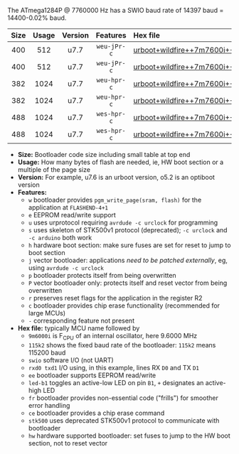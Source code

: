 The ATmega1284P @ 7760000 Hz has a SWIO baud rate of 14397 baud = 14400-0.02% baud.

|Size|Usage|Version|Features|Hex file|
|:-:|:-:|:-:|:-:|:--|
|400|512|u7.7|`weu-jPr-c`|[urboot+wildfire++7m7600i+++14k4_swio_rxd0_txd1_ee_led+b5_fr_ce.hex](https://raw.githubusercontent.com/stefanrueger/urboot.hex/main/boards/wildfire/internal_oscillator/fint++7m7600_Hz/br+++14k4_bps/urboot+wildfire++7m7600i+++14k4_swio_rxd0_txd1_ee_led+b5_fr_ce.hex)|
|400|512|u7.7|`weu-jPr-c`|[urboot+wildfire++7m7600i+++14k4_swio_rxd2_txd3_ee_led+b5_fr_ce.hex](https://raw.githubusercontent.com/stefanrueger/urboot.hex/main/boards/wildfire/internal_oscillator/fint++7m7600_Hz/br+++14k4_bps/urboot+wildfire++7m7600i+++14k4_swio_rxd2_txd3_ee_led+b5_fr_ce.hex)|
|382|1024|u7.7|`weu-hpr-c`|[urboot+wildfire++7m7600i+++14k4_swio_rxd0_txd1_ee_led+b5_fr_ce_hw.hex](https://raw.githubusercontent.com/stefanrueger/urboot.hex/main/boards/wildfire/internal_oscillator/fint++7m7600_Hz/br+++14k4_bps/urboot+wildfire++7m7600i+++14k4_swio_rxd0_txd1_ee_led+b5_fr_ce_hw.hex)|
|382|1024|u7.7|`weu-hpr-c`|[urboot+wildfire++7m7600i+++14k4_swio_rxd2_txd3_ee_led+b5_fr_ce_hw.hex](https://raw.githubusercontent.com/stefanrueger/urboot.hex/main/boards/wildfire/internal_oscillator/fint++7m7600_Hz/br+++14k4_bps/urboot+wildfire++7m7600i+++14k4_swio_rxd2_txd3_ee_led+b5_fr_ce_hw.hex)|
|488|1024|u7.7|`wes-hpr-c`|[urboot+wildfire++7m7600i+++14k4_swio_rxd0_txd1_ee_led+b5_fr_ce_stk500_hw.hex](https://raw.githubusercontent.com/stefanrueger/urboot.hex/main/boards/wildfire/internal_oscillator/fint++7m7600_Hz/br+++14k4_bps/urboot+wildfire++7m7600i+++14k4_swio_rxd0_txd1_ee_led+b5_fr_ce_stk500_hw.hex)|
|488|1024|u7.7|`wes-hpr-c`|[urboot+wildfire++7m7600i+++14k4_swio_rxd2_txd3_ee_led+b5_fr_ce_stk500_hw.hex](https://raw.githubusercontent.com/stefanrueger/urboot.hex/main/boards/wildfire/internal_oscillator/fint++7m7600_Hz/br+++14k4_bps/urboot+wildfire++7m7600i+++14k4_swio_rxd2_txd3_ee_led+b5_fr_ce_stk500_hw.hex)|

- **Size:** Bootloader code size including small table at top end
- **Usage:** How many bytes of flash are needed, ie, HW boot section or a multiple of the page size
- **Version:** For example, u7.6 is an urboot version, o5.2 is an optiboot version
- **Features:**
  + `w` bootloader provides `pgm_write_page(sram, flash)` for the application at `FLASHEND-4+1`
  + `e` EEPROM read/write support
  + `u` uses urprotocol requiring `avrdude -c urclock` for programming
  + `s` uses skeleton of STK500v1 protocol (deprecated); `-c urclock` and `-c arduino` both work
  + `h` hardware boot section: make sure fuses are set for reset to jump to boot section
  + `j` vector bootloader: applications *need to be patched externally*, eg, using `avrdude -c urclock`
  + `p` bootloader protects itself from being overwritten
  + `P` vector bootloader only: protects itself and reset vector from being overwritten
  + `r` preserves reset flags for the application in the register R2
  + `c` bootloader provides chip erase functionality (recommended for large MCUs)
  + `-` corresponding feature not present
- **Hex file:** typically MCU name followed by
  + `9m6000i` is F<sub>CPU</sub> of an internal oscillator, here 9.6000 MHz
  + `115k2` shows the fixed baud rate of the bootloader: `115k2` means 115200 baud
  + `swio` software I/O (not UART)
  + `rxd0 txd1` I/O using, in this example, lines RX `D0` and TX `D1`
  + `ee` bootloader supports EEPROM read/write
  + `led-b1` toggles an active-low LED on pin `B1`, `+` designates an active-high LED
  + `fr` bootloader provides non-essential code ("frills") for smoother error handling
  + `ce` bootloader provides a chip erase command
  + `stk500` uses deprecated STK500v1 protocol to communicate with bootloader
  + `hw` hardware supported bootloader: set fuses to jump to the HW boot section, not to reset vector
